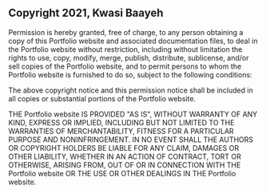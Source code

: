 ## Copyright 2021, Kwasi Baayeh

Permission is hereby granted, free of charge, to any person obtaining a copy of this Portfolio website and associated documentation files, to deal in the Portfolio website without restriction, including without limitation the rights to use, copy, modify, merge, publish, distribute, sublicense, and/or sell copies of the Portfolio website, and to permit persons to whom the Portfolio website is furnished to do so, subject to the following conditions:

The above copyright notice and this permission notice shall be included in all copies or substantial portions of the Portfolio website.

THE Portfolio website IS PROVIDED "AS IS", WITHOUT WARRANTY OF ANY KIND, EXPRESS OR IMPLIED, INCLUDING BUT NOT LIMITED TO THE WARRANTIES OF MERCHANTABILITY, FITNESS FOR A PARTICULAR PURPOSE AND NONINFRINGEMENT. IN NO EVENT SHALL THE AUTHORS OR COPYRIGHT HOLDERS BE LIABLE FOR ANY CLAIM, DAMAGES OR OTHER LIABILITY, WHETHER IN AN ACTION OF CONTRACT, TORT OR OTHERWISE, ARISING FROM, OUT OF OR IN CONNECTION WITH THE Portfolio website OR THE USE OR OTHER DEALINGS IN THE Portfolio website.
